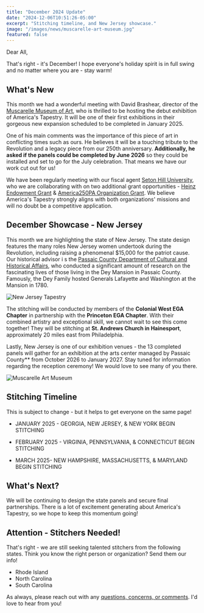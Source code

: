 ```yaml
---
title: "December 2024 Update"
date: "2024-12-06T10:51:26-05:00"
excerpt: "Stitching timeline, and New Jersey showcase."
image: "/images/news/muscarelle-art-museum.jpg"
featured: false
---
```


Dear All,

That's right - it's December! I hope everyone's holiday spirit is in
full swing and no matter where you are - stay warm!

## What's New

This month we had a wonderful meeting with David Brashear, director of
the [Muscarelle Museum of Art](https://muscarelle.wm.edu/), who is
thrilled to be hosting the debut exhibition of America's Tapestry. It
will be one of their first exhibitions in their gorgeous new expansion
scheduled to be completed in January 2025.

One of his main comments was the importance of this piece of art in
conflicting times such as ours. He believes it will be a touching
tribute to the Revolution and a legacy piece from our 250th
anniversary. **Additionally, he asked if the panels could be completed
by June 2026** so they could be installed and set to go for the July
celebration. That means we have our work cut out for us!

We have been regularly meeting with our fiscal agent [Seton Hill
University](https://www.setonhill.edu/), who we are collaborating with
on two additional grant opportunities - [Heinz Endowment
Grant](https://www.heinz.org/) & [America250PA Organization
Grant](https://www.america250pa.org/HOME). We believe America's
Tapestry strongly aligns with both organizations' missions and will no
doubt be a competitive application.

## December Showcase - New Jersey

This month we are highlighting the state of New Jersey. The state
design features the many roles New Jersey women undertook during the
Revolution, including raising a phenomenal $15,000 for the patriot
cause. Our historical advisor i   s the [Passaic County Department of
Cultural and Historical
Affairs](/team/historical-partners/passaic-county-department-of-historic-and-cultural-affairs),
who conducted a significant amount of research on the fascinating lives
of those living in the Dey Mansion in Passaic County. Famously, the Dey
Family hosted Generals Lafayette and Washington at the Mansion in 1780.

![New Jersey Tapestry](/images/tapestries/new-jersey/new-jersey-tapestry-main.webp)

The stitching will be conducted by members of the **Colonial West EGA
Chapter** in partnership with the **Princeton EGA Chapter**. With their
combined artistry and exceptional skill, we cannot wait to see this
come together! They will be stitching at **St. Andrews Church in
Hainesport**, approximately 20 miles east from Philadelphia.

Lastly, New Jersey is one of our exhibition venues - the 13
completed panels will gather for an exhibition at the arts center
managed by Passaic County** from October 2026 to January 2027. Stay
tuned for information regarding the reception ceremony! We would love
to see many of you there.

![Muscarelle Art Museum](/images/news/images/day-mansion.jpg)

## Stitching Timeline

This is subject to change - but it helps to get everyone on the same
page!

- JANUARY 2025 - GEORGIA, NEW JERSEY, & NEW YORK BEGIN STITCHING

- FEBRUARY 2025 - VIRGINIA, PENNSYLVANIA, & CONNECTICUT BEGIN STITCHING

- MARCH 2025- NEW HAMPSHIRE, MASSACHUSETTS, & MARYLAND BEGIN STITCHING

## What's Next?

We will be continuing to design the state panels and secure final
partnerships. There is a lot of excitement generating about America's
Tapestry, so we hope to keep this momentum going!

## Attention - Stitchers Needed!

That's right - we are still seeking talented stitchers from the
following states. Think you know the right person or organization? Send
them our info!

- Rhode Island
- North Carolina
- South Carolina

As always, please reach out with any [questions, concerns, or comments](/contact).
I'd love to hear from you!
